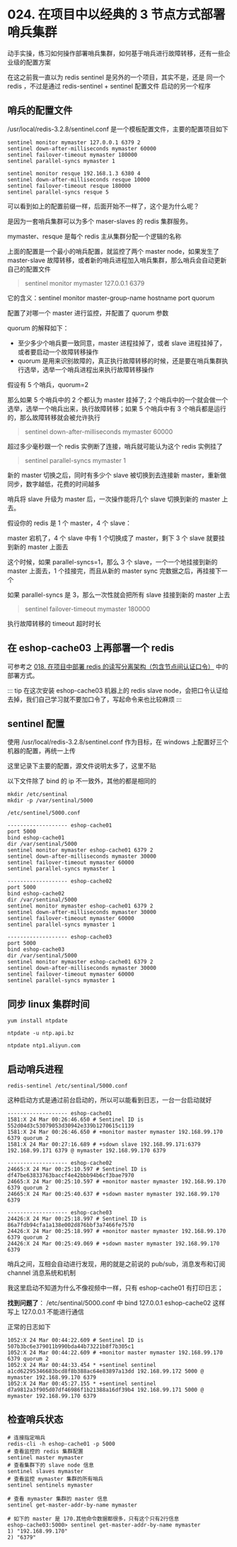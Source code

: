 # 024. 在项目中以经典的 3 节点方式部署哨兵集群
动手实操，练习如何操作部署哨兵集群，如何基于哨兵进行故障转移，还有一些企业级的配置方案

在这之前我一直以为 redis sentinel 是另外的一个项目，其实不是，还是 同一个 redis ，不过是通过 redis-sentinel + sentinel 配置文件 启动的另一个程序

## 哨兵的配置文件
/usr/local/redis-3.2.8/sentinel.conf 是一个模板配置文件，主要的配置项目如下

```
sentinel monitor mymaster 127.0.0.1 6379 2
sentinel down-after-milliseconds mymaster 60000
sentinel failover-timeout mymaster 180000
sentinel parallel-syncs mymaster 1

sentinel monitor resque 192.168.1.3 6380 4
sentinel down-after-milliseconds resque 10000
sentinel failover-timeout resque 180000
sentinel parallel-syncs resque 5
```

可以看到如上的配置前缀一样，后面开始不一样了，这个是为什么呢？

是因为一套哨兵集群可以为多个 maser-slaves 的 redis 集群服务。

mymaster、resque 是每个 redis 主从集群分配一个逻辑的名称

上面的配置是一个最小的哨兵配置，就监控了两个 master node，如果发生了 master-slave 故障转移，或者新的哨兵进程加入哨兵集群，那么哨兵会自动更新自己的配置文件

> sentinel monitor mymaster 127.0.0.1 6379

它的含义：sentinel monitor master-group-name hostname port quorum

配置了对哪一个 master 进行监控，并配置了 quorum 参数

quorum 的解释如下：

- 至少多少个哨兵要一致同意，master 进程挂掉了，或者 slave 进程挂掉了，或者要启动一个故障转移操作
- quorum 是用来识别故障的，真正执行故障转移的时候，还是要在哨兵集群执行选举，选举一个哨兵进程出来执行故障转移操作

假设有 5 个哨兵，quorum=2

那么如果 5 个哨兵中的 2 个都认为 master 挂掉了; 2 个哨兵中的一个就会做一个选举，选举一个哨兵出来，执行故障转移；如果 5 个哨兵中有 3 个哨兵都是运行的，那么故障转移就会被允许执行

> sentinel down-after-milliseconds mymaster 60000

超过多少毫秒跟一个 redis 实例断了连接，哨兵就可能认为这个 redis 实例挂了

> sentinel parallel-syncs mymaster 1

新的 master 切换之后，同时有多少个 slave 被切换到去连接新 master，重新做同步，数字越低，花费的时间越多

哨兵将 slave 升级为 master 后，一次操作能将几个 slave 切换到新的 master 上去。

假设你的 redis 是 1 个 master，4 个 slave：

master 宕机了，4 个 slave 中有 1 个切换成了 master，剩下 3 个 slave 就要挂到新的 master 上面去

这个时候，如果 parallel-syncs=1，那么 3 个 slave，一个一个地挂接到新的 master 上面去，1 个挂接完，而且从新的 master sync 完数据之后，再挂接下一个

如果 parallel-syncs 是 3，那么一次性就会把所有 slave 挂接到新的 master 上去

> sentinel failover-timeout mymaster 180000

执行故障转移的 timeout 超时时长

## 在 eshop-cache03 上再部署一个 redis
可参考之 [018. 在项目中部署 redis 的读写分离架构（包含节点间认证口令）](018.md) 中的部署方式。

::: tip
在这次安装 eshop-cache03 机器上的 redis slave node，会把口令认证给去掉，我们自己学习就不要加口令了，写起命令来也比较麻烦
:::

## sentinel 配置

使用 /usr/local/redis-3.2.8/sentinel.conf 作为目标，在 windows 上配置好三个机器的配置，再统一上传

这里记录下主要的配置，源文件说明太多了，这里不贴

以下文件除了 bind 的 ip 不一致外，其他的都是相同的

```
mkdir /etc/sentinal
mkdir -p /var/sentinal/5000

/etc/sentinel/5000.conf

------------------- eshop-cache01
port 5000
bind eshop-cache01
dir /var/sentinal/5000
sentinel monitor mymaster eshop-cache01 6379 2
sentinel down-after-milliseconds mymaster 30000
sentinel failover-timeout mymaster 60000
sentinel parallel-syncs mymaster 1

------------------- eshop-cache02
port 5000
bind eshop-cache02
dir /var/sentinal/5000
sentinel monitor mymaster eshop-cache01 6379 2
sentinel down-after-milliseconds mymaster 30000
sentinel failover-timeout mymaster 60000
sentinel parallel-syncs mymaster 1

------------------- eshop-cache03
port 5000
bind eshop-cache03
dir /var/sentinal/5000
sentinel monitor mymaster eshop-cache01 6379 2
sentinel down-after-milliseconds mymaster 30000
sentinel failover-timeout mymaster 60000
sentinel parallel-syncs mymaster 1
```

## 同步 linux 集群时间
```
yum install ntpdate

ntpdate -u ntp.api.bz

ntpdate ntp1.aliyun.com
```
## 启动哨兵进程

```
redis-sentinel /etc/sentinal/5000.conf
```

这种启动方式是通过前台启动的，所以可以能看到日志，一台一台启动就好

```
------------------- eshop-cache01
1581:X 24 Mar 00:26:46.650 # Sentinel ID is 552d04d3c53079053d30942e339b1270615c1139
1581:X 24 Mar 00:26:46.650 # +monitor master mymaster 192.168.99.170 6379 quorum 2
1581:X 24 Mar 00:27:16.689 # +sdown slave 192.168.99.171:6379 192.168.99.171 6379 @ mymaster 192.168.99.170 6379

------------------- eshop-cache02
24665:X 24 Mar 00:25:10.597 # Sentinel ID is df47be63833763baccf4e42bbb94b6cf3bae7970
24665:X 24 Mar 00:25:10.597 # +monitor master mymaster 192.168.99.170 6379 quorum 2
24665:X 24 Mar 00:25:40.637 # +sdown master mymaster 192.168.99.170 6379

------------------- eshop-cache03
24426:X 24 Mar 00:25:18.997 # Sentinel ID is 86a7fdb94cfa1a138e002d876bbf3a7466fe7570
24426:X 24 Mar 00:25:18.997 # +monitor master mymaster 192.168.99.170 6379 quorum 2
24426:X 24 Mar 00:25:49.069 # +sdown master mymaster 192.168.99.170 6379
```

哨兵之间，互相会自动进行发现，用的就是之前说的 pub/sub，消息发布和订阅 channel 消息系统和机制

我这里启动不知道为什么不像视频中一样，只有 eshop-cache01 有打印日志；

**找到问题了**： /etc/sentinal/5000.conf 中 bind 127.0.0.1 eshop-cache02 这样写上 127.0.0.1 不能进行通信

正常的日志如下

```
1052:X 24 Mar 00:44:22.609 # Sentinel ID is 507b3bc6e379011b990bda44b73221b8f7b305c1
1052:X 24 Mar 00:44:22.609 # +monitor master mymaster 192.168.99.170 6379 quorum 2
1052:X 24 Mar 00:44:33.454 * +sentinel sentinel a1cd62295346683bcd8f8b388ac64e83897a13dd 192.168.99.172 5000 @ mymaster 192.168.99.170 6379
1052:X 24 Mar 00:45:27.155 * +sentinel sentinel d7a9812a3f905d07df46986f1b21388a16df39b4 192.168.99.171 5000 @ mymaster 192.168.99.170 6379
```

## 检查哨兵状态

```
# 连接指定哨兵
redis-cli -h eshop-cache01 -p 5000
# 查看监控的 redis 集群配置
sentinel master mymaster
# 查看集群下的 slave node 信息
sentinel slaves mymaster
# 查看监控 mymaster 集群的所有哨兵
sentinel sentinels mymaster

# 查看 mymaster 集群的 master 信息
sentinel get-master-addr-by-name mymaster

# 如下的 master 是 170.其他命令数据都很多，只有这个只有2行信息
eshop-cache03:5000> sentinel get-master-addr-by-name mymaster
1) "192.168.99.170"
2) "6379"
```
